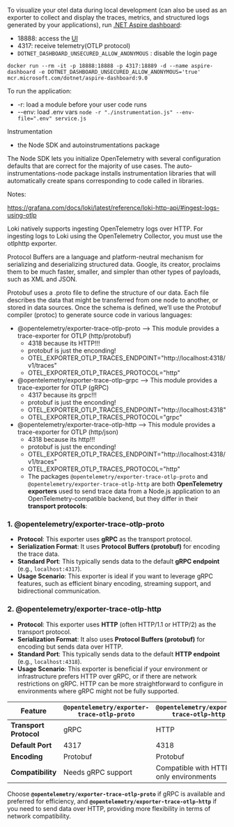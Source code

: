 To visualize your otel data during local development (can also be used as an exporter to collect and display the traces, metrics, and structured logs generated by your applications), run [.NET Aspire dashboard](https://learn.microsoft.com/en-us/dotnet/aspire/fundamentals/dashboard/overview?tabs=bash):

- 18888: access the [UI](http://localhost:18888)
- 4317: receive telemetry(OTLP protocol)
- `DOTNET_DASHBOARD_UNSECURED_ALLOW_ANONYMOUS` : disable the login page

`docker run --rm -it -p 18888:18888 -p 4317:18889 -d --name aspire-dashboard -e DOTNET_DASHBOARD_UNSECURED_ALLOW_ANONYMOUS='true' mcr.microsoft.com/dotnet/aspire-dashboard:9.0`

To run the application:

- -r: load a module before your user code runs
- --env: load .env vars
  `node -r "./instrumentation.js" --env-file=".env" service.js`

Instrumentation

- the Node SDK and autoinstrumentations package

The Node SDK lets you initialize OpenTelemetry with several configuration defaults that are correct for the majority of use cases.
The auto-instrumentations-node package installs instrumentation libraries that will automatically create spans corresponding to code called in libraries.

Notes:

https://grafana.com/docs/loki/latest/reference/loki-http-api/#ingest-logs-using-otlp

Loki natively supports ingesting OpenTelemetry logs over HTTP. For ingesting logs to Loki using the OpenTelemetry Collector, you must use the otlphttp exporter.

Protocol Buffers are a language and platform-neutral mechanism for serializing and deserializing structured data. Google, its creator, proclaims them to be much faster, smaller, and simpler than other types of payloads, such as XML and JSON.

Protobuf uses a .proto file to define the structure of our data. Each file describes the data that might be transferred from one node to another, or stored in data sources. Once the schema is defined, we’ll use the Protobuf compiler (protoc) to generate source code in various languages:

- @opentelemetry/exporter-trace-otlp-proto --> This module provides a trace-exporter for OTLP (http/protobuf)
  - 4318 because its HTTP!!!
  - protobuf is just the enconding!
  - OTEL_EXPORTER_OTLP_TRACES_ENDPOINT="http://localhost:4318/v1/traces"
  - OTEL_EXPORTER_OTLP_TRACES_PROTOCOL="http"
- @opentelemetry/exporter-trace-otlp-grpc --> This module provides a trace-exporter for OTLP (gRPC)
  - 4317 because its grpc!!!
  - protobuf is just the enconding!
  - OTEL_EXPORTER_OTLP_TRACES_ENDPOINT="http://localhost:4318"
  - OTEL_EXPORTER_OTLP_TRACES_PROTOCOL="grpc"
- @opentelemetry/exporter-trace-otlp-http --> This module provides a trace-exporter for OTLP (http/json)
  - 4318 because its http!!!
  - protobuf is just the enconding!
  - OTEL_EXPORTER_OTLP_TRACES_ENDPOINT="http://localhost:4318/v1/traces"
  - OTEL_EXPORTER_OTLP_TRACES_PROTOCOL="http"
  - The packages `@opentelemetry/exporter-trace-otlp-proto` and `@opentelemetry/exporter-trace-otlp-http` are both **OpenTelemetry exporters** used to send trace data from a Node.js application to an OpenTelemetry-compatible backend, but they differ in their **transport protocols**:

### 1. **@opentelemetry/exporter-trace-otlp-proto**

- **Protocol**: This exporter uses **gRPC** as the transport protocol.
- **Serialization Format**: It uses **Protocol Buffers (protobuf)** for encoding the trace data.
- **Standard Port**: This typically sends data to the default **gRPC endpoint** (e.g., `localhost:4317`).
- **Usage Scenario**: This exporter is ideal if you want to leverage gRPC features, such as efficient binary encoding, streaming support, and bidirectional communication.

### 2. **@opentelemetry/exporter-trace-otlp-http**

- **Protocol**: This exporter uses **HTTP** (often HTTP/1.1 or HTTP/2) as the transport protocol.
- **Serialization Format**: It also uses **Protocol Buffers (protobuf)** for encoding but sends data over HTTP.
- **Standard Port**: This typically sends data to the default **HTTP endpoint** (e.g., `localhost:4318`).
- **Usage Scenario**: This exporter is beneficial if your environment or infrastructure prefers HTTP over gRPC, or if there are network restrictions on gRPC. HTTP can be more straightforward to configure in environments where gRPC might not be fully supported.

| Feature                | `@opentelemetry/exporter-trace-otlp-proto` | `@opentelemetry/exporter-trace-otlp-http` |
| ---------------------- | ------------------------------------------ | ----------------------------------------- |
| **Transport Protocol** | gRPC                                       | HTTP                                      |
| **Default Port**       | 4317                                       | 4318                                      |
| **Encoding**           | Protobuf                                   | Protobuf                                  |
| **Compatibility**      | Needs gRPC support                         | Compatible with HTTP-only environments    |

Choose **`@opentelemetry/exporter-trace-otlp-proto`** if gRPC is available and preferred for efficiency, and **`@opentelemetry/exporter-trace-otlp-http`** if you need to send data over HTTP, providing more flexibility in terms of network compatibility.
